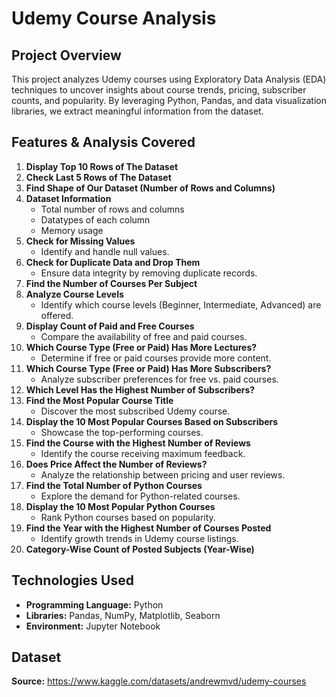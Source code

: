 # Udemy Course Analysis

## Project Overview
This project analyzes Udemy courses using Exploratory Data Analysis (EDA) techniques to uncover insights about course trends, pricing, subscriber counts, and popularity. By leveraging Python, Pandas, and data visualization libraries, we extract meaningful information from the dataset.

## Features & Analysis Covered

1. **Display Top 10 Rows of The Dataset**  
2. **Check Last 5 Rows of The Dataset**  
3. **Find Shape of Our Dataset (Number of Rows and Columns)**  
4. **Dataset Information**  
   - Total number of rows and columns  
   - Datatypes of each column  
   - Memory usage  
5. **Check for Missing Values**  
   - Identify and handle null values.
6. **Check for Duplicate Data and Drop Them**  
   - Ensure data integrity by removing duplicate records.
7. **Find the Number of Courses Per Subject**  
8. **Analyze Course Levels**  
   - Identify which course levels (Beginner, Intermediate, Advanced) are offered.
9. **Display Count of Paid and Free Courses**  
   - Compare the availability of free and paid courses.
10. **Which Course Type (Free or Paid) Has More Lectures?**  
    - Determine if free or paid courses provide more content.
11. **Which Course Type (Free or Paid) Has More Subscribers?**  
    - Analyze subscriber preferences for free vs. paid courses.
12. **Which Level Has the Highest Number of Subscribers?**  
13. **Find the Most Popular Course Title**  
    - Discover the most subscribed Udemy course.
14. **Display the 10 Most Popular Courses Based on Subscribers**  
    - Showcase the top-performing courses.
15. **Find the Course with the Highest Number of Reviews**  
    - Identify the course receiving maximum feedback.
16. **Does Price Affect the Number of Reviews?**  
    - Analyze the relationship between pricing and user reviews.
17. **Find the Total Number of Python Courses**  
    - Explore the demand for Python-related courses.
18. **Display the 10 Most Popular Python Courses**  
    - Rank Python courses based on popularity.
19. **Find the Year with the Highest Number of Courses Posted**  
    - Identify growth trends in Udemy course listings.
20. **Category-Wise Count of Posted Subjects (Year-Wise)**  


## Technologies Used
- **Programming Language:** Python  
- **Libraries:** Pandas, NumPy, Matplotlib, Seaborn  
- **Environment:** Jupyter Notebook  

## Dataset
**Source:** https://www.kaggle.com/datasets/andrewmvd/udemy-courses
